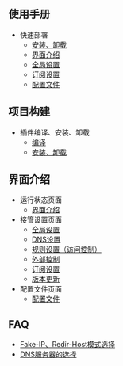 ## 使用手册
* 快速部署
    * [安装、卸载](https://github.com/vernesong/OpenClash/wiki/安装)
    * [界面介绍](https://github.com/vernesong/OpenClash/wiki/运行状态)
    * [全局设置](https://github.com/vernesong/OpenClash/wiki/全局设置)
    * [订阅设置](https://github.com/vernesong/OpenClash/wiki/订阅设置)
    * [配置文件](https://github.com/vernesong/OpenClash/wiki/配置文件)

## 项目构建

* 插件编译、安装、卸载
    * [编译](https://github.com/vernesong/OpenClash/wiki/编译)
    * [安装、卸载](https://github.com/vernesong/OpenClash/wiki/安装)


## 界面介绍

* 运行状态页面
    * [界面介绍](https://github.com/vernesong/OpenClash/wiki/运行状态)
* 接管设置页面
    * [全局设置](https://github.com/vernesong/OpenClash/wiki/全局设置)
    * [DNS设置](https://github.com/vernesong/OpenClash/wiki/DNS设置)
    * [规则设置（访问控制）](https://github.com/vernesong/OpenClash/wiki/规则设置（访问控制）)
    * [外部控制](https://github.com/vernesong/OpenClash/wiki/外部控制)
    * [订阅设置](https://github.com/vernesong/OpenClash/wiki/订阅设置)
    * [版本更新](https://github.com/vernesong/OpenClash/wiki/版本更新)
* 配置文件页面
    * [配置文件](https://github.com/vernesong/OpenClash/wiki/配置文件)


## FAQ
* [Fake-IP、Redir-Host模式选择](https://github.com/vernesong/OpenClash/wiki/全局设置)
* [DNS服务器的选择](https://github.com/vernesong/OpenClash/wiki/DNS设置)


